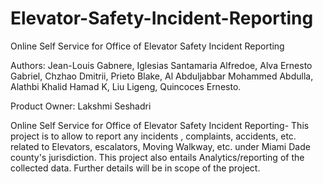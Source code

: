 # Elevator-Safety-Incident-Reporting
Online Self Service for Office of Elevator Safety Incident Reporting

Authors: Jean-Louis Gabnere, Iglesias Santamaria Alfredoe, Alva Ernesto Gabriel, Chzhao Dmitrii, Prieto Blake, Al Abduljabbar Mohammed Abdulla, Alathbi Khalid Hamad K, Liu Ligeng, Quincoces Ernesto. 

Product Owner: Lakshmi Seshadri

Online Self Service for Office of Elevator Safety Incident Reporting- This project is to allow to report any incidents , complaints, accidents, etc. related to Elevators, escalators, Moving Walkway, etc. under Miami Dade county's jurisdiction. This project also entails Analytics/reporting of the collected data. Further details will be in scope of the project.
